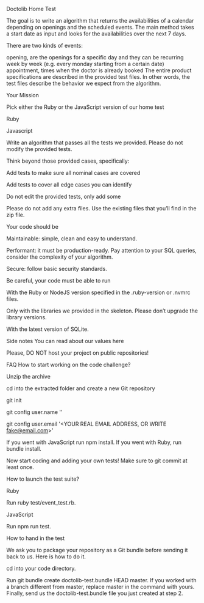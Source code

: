 Doctolib Home Test

The goal is to write an algorithm that returns the availabilities of a calendar depending on openings and the scheduled events. The main method takes a start date as input and looks for the availabilities over the next 7 days.

There are two kinds of events:

opening, are the openings for a specific day and they can be recurring week by week (e.g. every monday starting from a certain date)
appointment, times when the doctor is already booked
The entire product specifications are described in the provided test files. In other words, the test files describe the behavior we expect from the algorithm.

Your Mission

Pick either the Ruby or the JavaScript version of our home test

Ruby

Javascript

Write an algorithm that passes all the tests we provided. Please do not modify the provided tests.

Think beyond those provided cases, specifically:

Add tests to make sure all nominal cases are covered

Add tests to cover all edge cases you can identify

Do not edit the provided tests, only add some

Please do not add any extra files. Use the existing files that you’ll find in the zip file.

Your code should be

Maintainable: simple, clean and easy to understand.

Performant: it must be production-ready. Pay attention to your SQL queries, consider the complexity of your algorithm.

Secure: follow basic security standards.

Be careful, your code must be able to run

With the Ruby or NodeJS version specified in the .ruby-version or .nvmrc files.

Only with the libraries we provided in the skeleton. Please don’t upgrade the library versions.

With the latest version of SQLite.

Side notes
You can read about our values here

Please, DO NOT host your project on public repositories!

FAQ
How to start working on the code challenge?

Unzip the archive

cd into the extracted folder and create a new Git repository

git init

git config user.name '<YOUR NAME>'

git config user.email '<YOUR REAL EMAIL ADDRESS, OR WRITE fake@email.com>'

If you went with JavaScript run npm install. If you went with Ruby, run bundle install.

Now start coding and adding your own tests! Make sure to git commit at least once.

How to launch the test suite?

Ruby

Run ruby test/event_test.rb.

JavaScript

Run npm run test.

How to hand in the test

We ask you to package your repository as a Git bundle before sending it back to us. Here is how to do it.

cd into your code directory.

Run git bundle create doctolib-test.bundle HEAD master. If you worked with a branch different from master, replace master in the command with yours.
Finally, send us the doctolib-test.bundle file you just created at step 2.